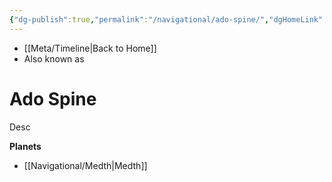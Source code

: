 ```yaml
---
{"dg-publish":true,"permalink":"/navigational/ado-spine/","dgHomeLink":false}
---
```


- [[Meta/Timeline\|Back to Home]]
- Also known as 

# Ado Spine
Desc

**Planets**
- [[Navigational/Medth\|Medth]]
